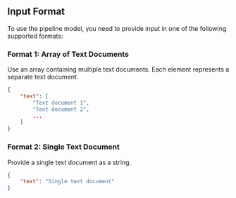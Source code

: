 ## Input Format

To use the pipeline model, you need to provide input in one of the following supported formats:

### Format 1: Array of Text Documents

Use an array containing multiple text documents. Each element represents a separate text document.

```json
{
    "text": [
        "Text document 1",
        "Text document 2",
        ...
    ]
}
```

### Format 2: Single Text Document

Provide a single text document as a string.

```json
{
    "text": "Single text document"
}
```